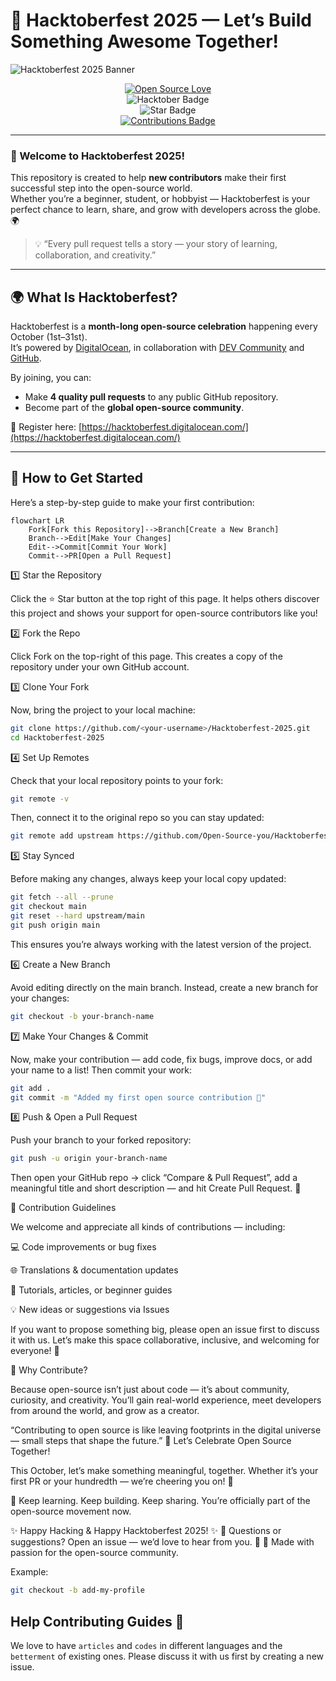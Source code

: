 # 🎉 Hacktoberfest 2025 — Let’s Build Something Awesome Together!

![Hacktoberfest 2025 Banner](https://user-images.githubusercontent.com/70385488/192114009-0830321a-d227-4a4d-8411-6c03b54d7ce6.png)

<div align="center">

[![Open Source Love](https://firstcontributions.github.io/open-source-badges/badges/open-source-v1/open-source.svg)](https://github.com/Open-Source-you/Hacktoberfest2025)  
<img src="https://img.shields.io/badge/HacktoberFest-2025-blueviolet" alt="Hacktober Badge"/>  
<img src="https://img.shields.io/static/v1?label=%E2%AD%90&message=Support%20This%20Repo&style=flat&color=BC4E99" alt="Star Badge"/>  
<a href="https://github.com/Open-Source-you"><img src="https://img.shields.io/badge/Contributions-welcome-green.svg?style=flat&logo=github" alt="Contributions Badge"/></a>

</div>

---

### 🌱 Welcome to Hacktoberfest 2025!

This repository is created to help **new contributors** make their first successful step into the open-source world.  
Whether you’re a beginner, student, or hobbyist — Hacktoberfest is your perfect chance to learn, share, and grow with developers across the globe. 🌍

> 💡 “Every pull request tells a story — your story of learning, collaboration, and creativity.”

---

## 🌍 What Is Hacktoberfest?

Hacktoberfest is a **month-long open-source celebration** happening every October (1st–31st).  
It’s powered by [DigitalOcean](https://hacktoberfest.digitalocean.com/), in collaboration with [DEV Community](https://dev.to/) and [GitHub](https://github.com/).

By joining, you can:
- Make **4 quality pull requests** to any public GitHub repository.  
- Become part of the **global open-source community**.  

📍 Register here: [https://hacktoberfest.digitalocean.com/](https://hacktoberfest.digitalocean.com/)

---

## 🧭 How to Get Started

Here’s a step-by-step guide to make your first contribution:  

```mermaid
flowchart LR
    Fork[Fork this Repository]-->Branch[Create a New Branch]
    Branch-->Edit[Make Your Changes]
    Edit-->Commit[Commit Your Work]
    Commit-->PR[Open a Pull Request]
```


1️⃣ Star the Repository

Click the ⭐ Star button at the top right of this page.
It helps others discover this project and shows your support for open-source contributors like you!

2️⃣ Fork the Repo

Click Fork on the top-right of this page.
This creates a copy of the repository under your own GitHub account.

3️⃣ Clone Your Fork

Now, bring the project to your local machine:
```bash
git clone https://github.com/<your-username>/Hacktoberfest-2025.git
cd Hacktoberfest-2025
```

4️⃣ Set Up Remotes

Check that your local repository points to your fork:
```bash
git remote -v
```
Then, connect it to the original repo so you can stay updated:
```bash
git remote add upstream https://github.com/Open-Source-you/Hacktoberfest-2025.git
```
5️⃣ Stay Synced

Before making any changes, always keep your local copy updated:
```bash
git fetch --all --prune
git checkout main
git reset --hard upstream/main
git push origin main
```
This ensures you’re always working with the latest version of the project.

6️⃣ Create a New Branch

Avoid editing directly on the main branch.
Instead, create a new branch for your changes:
```bash
git checkout -b your-branch-name
```
7️⃣ Make Your Changes & Commit

Now, make your contribution — add code, fix bugs, improve docs, or add your name to a list!
Then commit your work:

```bash
git add .
git commit -m "Added my first open source contribution 🚀"
```
8️⃣ Push & Open a Pull Request

Push your branch to your forked repository:
```bash
git push -u origin your-branch-name
```
Then open your GitHub repo → click “Compare & Pull Request”,
add a meaningful title and short description — and hit Create Pull Request. 🎉

💬 Contribution Guidelines

We welcome and appreciate all kinds of contributions — including:

💻 Code improvements or bug fixes

🌐 Translations & documentation updates

📘 Tutorials, articles, or beginner guides

💡 New ideas or suggestions via Issues

If you want to propose something big, please open an issue first to discuss it with us.
Let’s make this space collaborative, inclusive, and welcoming for everyone! 🤝

🧡 Why Contribute?

Because open-source isn’t just about code — it’s about community, curiosity, and creativity.
You’ll gain real-world experience, meet developers from around the world, and grow as a creator.

“Contributing to open source is like leaving footprints in the digital universe — small steps that shape the future.”
🥳 Let’s Celebrate Open Source Together!

This October, let’s make something meaningful, together.
Whether it’s your first PR or your hundredth — we’re cheering you on! 🎊

🌟 Keep learning. Keep building. Keep sharing.
You’re officially part of the open-source movement now.

✨ Happy Hacking & Happy Hacktoberfest 2025! ✨
💬 Questions or suggestions? Open an issue — we’d love to hear from you. 🙌
🖤 Made with passion for the open-source community.

Example:
```bash
git checkout -b add-my-profile
```
## Help Contributing Guides :crown:

We love to have `articles` and `codes` in different languages and the `betterment` of existing ones.
Please discuss it with us first by creating a new issue.
